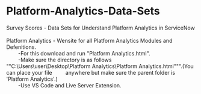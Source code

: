 # Platform-Analytics-Data-Sets
Survey Scores - Data Sets for Understand Platform Analytics in ServiceNow<br><br>
Platform Analytics - Wensite for all Platform Analytics Modules and Defenitions.<br>
&nbsp;&nbsp;&nbsp;&nbsp;&nbsp;&nbsp;&nbsp;&nbsp;-For this download and run "Platform Analytics.html".<br>
&nbsp;&nbsp;&nbsp;&nbsp;&nbsp;&nbsp;&nbsp;&nbsp;-Make sure the directory is as follows ""C:\Users\user\Desktop\Platform Analytics\Platform Analytics.html""".(You can place your file &nbsp;&nbsp;&nbsp;&nbsp;&nbsp;&nbsp;&nbsp;&nbsp;anywhere but make sure the parent folder is 'Platform Analytics'.)<br>
&nbsp;&nbsp;&nbsp;&nbsp;&nbsp;&nbsp;&nbsp;&nbsp;-Use VS Code and Live Server Extension.<br>
